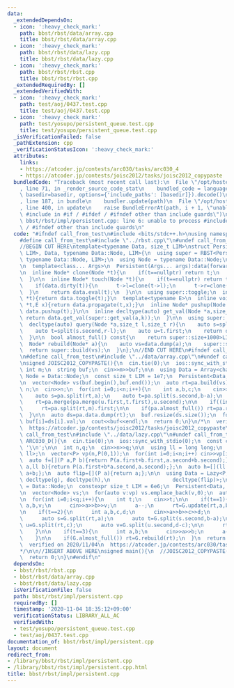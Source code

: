 ```yaml
---
data:
  _extendedDependsOn:
  - icon: ':heavy_check_mark:'
    path: bbst/rbst/data/array.cpp
    title: bbst/rbst/data/array.cpp
  - icon: ':heavy_check_mark:'
    path: bbst/rbst/data/lazy.cpp
    title: bbst/rbst/data/lazy.cpp
  - icon: ':heavy_check_mark:'
    path: bbst/rbst/rbst.cpp
    title: bbst/rbst/rbst.cpp
  _extendedRequiredBy: []
  _extendedVerifiedWith:
  - icon: ':heavy_check_mark:'
    path: test/aoj/0437.test.cpp
    title: test/aoj/0437.test.cpp
  - icon: ':heavy_check_mark:'
    path: test/yosupo/persistent_queue.test.cpp
    title: test/yosupo/persistent_queue.test.cpp
  _isVerificationFailed: false
  _pathExtension: cpp
  _verificationStatusIcon: ':heavy_check_mark:'
  attributes:
    links:
    - https://atcoder.jp/contests/arc030/tasks/arc030_4
    - https://atcoder.jp/contests/joisc2012/tasks/joisc2012_copypaste
  bundledCode: "Traceback (most recent call last):\n  File \"/opt/hostedtoolcache/Python/3.9.6/x64/lib/python3.9/site-packages/onlinejudge_verify/documentation/build.py\"\
    , line 71, in _render_source_code_stat\n    bundled_code = language.bundle(stat.path,\
    \ basedir=basedir, options={'include_paths': [basedir]}).decode()\n  File \"/opt/hostedtoolcache/Python/3.9.6/x64/lib/python3.9/site-packages/onlinejudge_verify/languages/cplusplus.py\"\
    , line 187, in bundle\n    bundler.update(path)\n  File \"/opt/hostedtoolcache/Python/3.9.6/x64/lib/python3.9/site-packages/onlinejudge_verify/languages/cplusplus_bundle.py\"\
    , line 400, in update\n    raise BundleErrorAt(path, i + 1, \"unable to process\
    \ #include in #if / #ifdef / #ifndef other than include guards\")\nonlinejudge_verify.languages.cplusplus_bundle.BundleErrorAt:\
    \ bbst/rbst/impl/persistent.cpp: line 6: unable to process #include in #if / #ifdef\
    \ / #ifndef other than include guards\n"
  code: "#ifndef call_from_test\n#include <bits/stdc++.h>\nusing namespace std;\n\n\
    #define call_from_test\n#include \"../rbst.cpp\"\n#undef call_from_test\n\n#endif\n\
    //BEGIN CUT HERE\ntemplate<typename Data, size_t LIM>\nstruct Persistent : RBST<Persistent<Data,\
    \ LIM>, Data, typename Data::Node, LIM>{\n  using super = RBST<Persistent, Data,\
    \ typename Data::Node, LIM>;\n  using Node = typename Data::Node;\n\n  Data data;\n\
    \n  template<class... Args>\n  Persistent(Args... args):data(forward<Args>(args)...){}\n\
    \n  inline Node* clone(Node *t){\n    if(t==nullptr) return t;\n    return super::create(*t);\n\
    \  }\n\n  inline Node* touch(Node *t){\n    if(t==nullptr) return t;\n    t=clone(t);\n\
    \    if(data.dirty(t)){\n      t->l=clone(t->l);\n      t->r=clone(t->r);\n  \
    \  }\n    return data.eval(t);\n  }\n\n  using super::toggle;\n  inline void toggle(Node\
    \ *t){return data.toggle(t);}\n  template<typename E>\n  inline void propagate(Node\
    \ *t,E x){return data.propagate(t,x);}\n  inline Node* pushup(Node *t){return\
    \ data.pushup(t);}\n\n  inline decltype(auto) get_val(Node *a,size_t k){\n   \
    \ return data.get_val(super::get_val(a,k));\n  }\n\n  using super::merge, super::split;\n\
    \  decltype(auto) query(Node *a,size_t l,size_t r){\n    auto s=split(a,l);\n\
    \    auto t=split(s.second,r-l);\n    auto u=t.first;\n    return data.reflect(u);\n\
    \  }\n\n  bool almost_full() const{\n    return super::size+1000>LIM;\n  }\n\n\
    \  Node* rebuild(Node* a){\n    auto vs=data.dump(a);\n    super::size=0;\n  \
    \  return super::build(vs);\n  }\n};\n//END CUT HERE\n#ifndef call_from_test\n\
    \n#define call_from_test\n#include \"../data/array.cpp\"\n#undef call_from_test\n\
    \nsigned JOISC2012_COPYPASTE(){\n  cin.tie(0);\n  ios::sync_with_stdio(0);\n \
    \ int m;\n  string buf;\n  cin>>m>>buf;\n\n  using Data = Array<char>;\n  using\
    \ Node = Data::Node;\n  const size_t LIM = 1e7;\n  Persistent<Data, LIM> pa;\n\
    \n  vector<Node> vs(buf.begin(),buf.end());\n  auto rt=pa.build(vs);\n\n  int\
    \ n;\n  cin>>n;\n  for(int i=0;i<n;i++){\n    int a,b,c;\n    cin>>a>>b>>c;\n\
    \    auto s=pa.split(rt,a);\n    auto t=pa.split(s.second,b-a);\n    auto u=pa.split(rt,c);\n\
    \    rt=pa.merge(pa.merge(u.first,t.first),u.second);\n\n    if((int)pa.count(rt)>m)\n\
    \      rt=pa.split(rt,m).first;\n\n    if(pa.almost_full()) rt=pa.rebuild(rt);\n\
    \  }\n\n  auto ds=pa.data.dump(rt);\n  buf.resize(ds.size());\n  for(int i=0;i<(int)ds.size();i++)\
    \ buf[i]=ds[i].val;\n  cout<<buf<<endl;\n  return 0;\n}\n/*\n  verified on 2020/11/04\n\
    \  https://atcoder.jp/contests/joisc2012/tasks/joisc2012_copypaste\n*/\n\n\n#define\
    \ call_from_test\n#include \"../data/lazy.cpp\"\n#undef call_from_test\n\nsigned\
    \ ARC030_D(){\n  cin.tie(0);\n  ios::sync_with_stdio(0);\n  const char newl =\
    \ '\\n';\n\n  int n,q;\n  cin>>n>>q;\n\n  using ll = long long;\n  using P = pair<ll,\
    \ ll>;\n  vector<P> vp(n,P(0,1));\n  for(int i=0;i<n;i++) cin>>vp[i].first;\n\n\
    \  auto f=[](P a,P b){return P(a.first+b.first,a.second+b.second);};\n  auto g=[](P\
    \ a,ll b){return P(a.first+b*a.second,a.second);};\n  auto h=[](ll a,ll b){return\
    \ a+b;};\n  auto flip=[](P a){return a;};\n\n  using Data = Lazy<P, ll, decltype(f),\
    \ decltype(g), decltype(h),\n                    decltype(flip)>;\n  using Node\
    \ = Data::Node;\n  constexpr size_t LIM = 6e6;\n  Persistent<Data, LIM> G(f,g,h,flip,P(0,0),0);\n\
    \n  vector<Node> vs;\n  for(auto v:vp) vs.emplace_back(v,0);\n  auto rt=G.build(vs);\n\
    \n  for(int i=0;i<q;i++){\n    int t;\n    cin>>t;\n\n    if(t==1){\n      int\
    \ a,b,v;\n      cin>>a>>b>>v;\n      a--;\n      rt=G.update(rt,a,b,v);\n    }\n\
    \n    if(t==2){\n      int a,b,c,d;\n      cin>>a>>b>>c>>d;\n      a--;c--;\n\
    \      auto s=G.split(rt,a);\n      auto t=G.split(s.second,b-a);\n      auto\
    \ u=G.split(rt,c);\n      auto v=G.split(u.second,d-c);\n\n      rt=G.merge(G.merge(s.first,v.first),t.second);\n\
    \    }\n\n    if(t==3){\n      int a,b;\n      cin>>a>>b;\n      a--;\n      cout<<G.query(rt,a,b).first<<newl;\n\
    \    }\n\n    if(G.almost_full()) rt=G.rebuild(rt);\n  }\n  return 0;\n}\n/*\n\
    \  verified on 2020/11/04\n  https://atcoder.jp/contests/arc030/tasks/arc030_4\n\
    */\n\n//INSERT ABOVE HERE\nsigned main(){\n  //JOISC2012_COPYPASTE();\n  //ARC030_D();\n\
    \  return 0;\n}\n#endif\n"
  dependsOn:
  - bbst/rbst/rbst.cpp
  - bbst/rbst/data/array.cpp
  - bbst/rbst/data/lazy.cpp
  isVerificationFile: false
  path: bbst/rbst/impl/persistent.cpp
  requiredBy: []
  timestamp: '2020-11-04 18:35:12+09:00'
  verificationStatus: LIBRARY_ALL_AC
  verifiedWith:
  - test/yosupo/persistent_queue.test.cpp
  - test/aoj/0437.test.cpp
documentation_of: bbst/rbst/impl/persistent.cpp
layout: document
redirect_from:
- /library/bbst/rbst/impl/persistent.cpp
- /library/bbst/rbst/impl/persistent.cpp.html
title: bbst/rbst/impl/persistent.cpp
---
```


